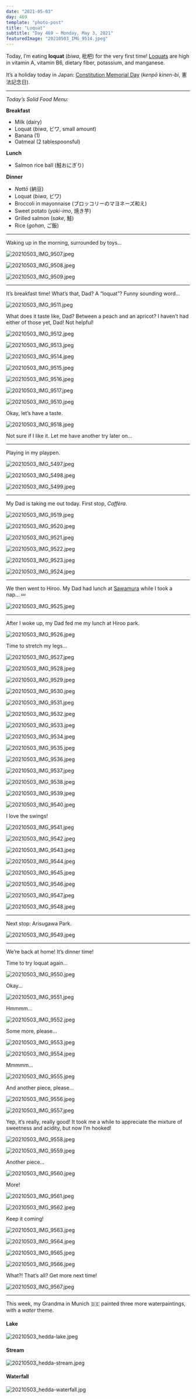 ```yaml
---
date: "2021-05-03"
day: 469
template: "photo-post"
title: "Loquat"
subtitle: "Day 469 – Monday, May 3, 2021"
featuredImage: "20210503_IMG_9514.jpeg"
---
```


Today, I’m eating <b>loquat</b> (_biwa_, 枇杷) for the very first time! <a href="https://en.wikipedia.org/wiki/Loquat">Loquats</a> are high in vitamin A, vitamin B6, dietary fiber, potassium, and manganese.

It’s a holiday today in Japan: <a href="https://en.wikipedia.org/wiki/Constitution_Memorial_Day">Constitution Memorial Day</a> (_kenpō kinen-bi_, 憲法記念日).

<hr />

_Today’s Solid Food Menu:_

**Breakfast**

- Milk (dairy)
- Loquat (_biwa_, ビワ, small amount)
- Banana (1)
- Oatmeal (2 tablespoonsful)

**Lunch**

- Salmon rice ball (鮭おにぎり)

**Dinner**

- _Nattō_ (納豆)
- Loquat (_biwa_, ビワ)
- Broccoli in mayonnaise (ブロッコリーのマヨネーズ和え)
- Sweet potato (_yaki-imo_, 焼き芋)
- Grilled salmon (_sake_, 鮭)
- Rice (_gohan_, ご飯)

<hr />

Waking up in the morning, surrounded by toys…

![20210503_IMG_9507.jpeg](20210503_IMG_9507.jpeg)

![20210503_IMG_9508.jpeg](20210503_IMG_9508.jpeg)

![20210503_IMG_9509.jpeg](20210503_IMG_9509.jpeg)

<hr />

It’s breakfast time! What’s that, Dad? A “loquat”? Funny sounding word…

![20210503_IMG_9511.jpeg](20210503_IMG_9511.jpeg)

What does it taste like, Dad? Between a peach and an apricot? I haven’t had either of those yet, Dad! Not helpful!

![20210503_IMG_9512.jpeg](20210503_IMG_9512.jpeg)

![20210503_IMG_9513.jpeg](20210503_IMG_9513.jpeg)

![20210503_IMG_9514.jpeg](20210503_IMG_9514.jpeg)

![20210503_IMG_9515.jpeg](20210503_IMG_9515.jpeg)

![20210503_IMG_9516.jpeg](20210503_IMG_9516.jpeg)

![20210503_IMG_9517.jpeg](20210503_IMG_9517.jpeg)

![20210503_IMG_9510.jpeg](20210503_IMG_9510.jpeg)

Okay, let’s have a taste.

![20210503_IMG_9518.jpeg](20210503_IMG_9518.jpeg)

Not sure if I like it. Let me have another try later on…

<hr />

Playing in my playpen.

![20210503_IMG_5497.jpeg](20210503_IMG_5497.jpeg)

![20210503_IMG_5498.jpeg](20210503_IMG_5498.jpeg)

![20210503_IMG_5499.jpeg](20210503_IMG_5499.jpeg)

<hr />

My Dad is taking me out today. First stop, _Caffèra_.

![20210503_IMG_9519.jpeg](20210503_IMG_9519.jpeg)

![20210503_IMG_9520.jpeg](20210503_IMG_9520.jpeg)

![20210503_IMG_9521.jpeg](20210503_IMG_9521.jpeg)

![20210503_IMG_9522.jpeg](20210503_IMG_9522.jpeg)

![20210503_IMG_9523.jpeg](20210503_IMG_9523.jpeg)

![20210503_IMG_9524.jpeg](20210503_IMG_9524.jpeg)

<hr />

We then went to Hiroo. My Dad had lunch at <a href="https://goo.gl/maps/wv7zSxHcxPAC39oK9">Sawamura</a> while I took a nap… 💤

![20210503_IMG_9525.jpeg](20210503_IMG_9525.jpeg)

<hr />

After I woke up, my Dad fed me my lunch at Hiroo park.

![20210503_IMG_9526.jpeg](20210503_IMG_9526.jpeg)

Time to stretch my legs…

![20210503_IMG_9527.jpeg](20210503_IMG_9527.jpeg)

![20210503_IMG_9528.jpeg](20210503_IMG_9528.jpeg)

![20210503_IMG_9529.jpeg](20210503_IMG_9529.jpeg)

![20210503_IMG_9530.jpeg](20210503_IMG_9530.jpeg)

![20210503_IMG_9531.jpeg](20210503_IMG_9531.jpeg)

![20210503_IMG_9532.jpeg](20210503_IMG_9532.jpeg)

![20210503_IMG_9533.jpeg](20210503_IMG_9533.jpeg)

![20210503_IMG_9534.jpeg](20210503_IMG_9534.jpeg)

![20210503_IMG_9535.jpeg](20210503_IMG_9535.jpeg)

![20210503_IMG_9536.jpeg](20210503_IMG_9536.jpeg)

![20210503_IMG_9537.jpeg](20210503_IMG_9537.jpeg)

![20210503_IMG_9538.jpeg](20210503_IMG_9538.jpeg)

![20210503_IMG_9539.jpeg](20210503_IMG_9539.jpeg)

![20210503_IMG_9540.jpeg](20210503_IMG_9540.jpeg)

I love the swings!

![20210503_IMG_9541.jpeg](20210503_IMG_9541.jpeg)

![20210503_IMG_9542.jpeg](20210503_IMG_9542.jpeg)

![20210503_IMG_9543.jpeg](20210503_IMG_9543.jpeg)

![20210503_IMG_9544.jpeg](20210503_IMG_9544.jpeg)

![20210503_IMG_9545.jpeg](20210503_IMG_9545.jpeg)

![20210503_IMG_9546.jpeg](20210503_IMG_9546.jpeg)

![20210503_IMG_9547.jpeg](20210503_IMG_9547.jpeg)

![20210503_IMG_9548.jpeg](20210503_IMG_9548.jpeg)

<hr />

Next stop: Arisugawa Park.

![20210503_IMG_9549.jpeg](20210503_IMG_9549.jpeg)

<hr />

We’re back at home! It’s dinner time!

Time to try loquat again…

![20210503_IMG_9550.jpeg](20210503_IMG_9550.jpeg)

Okay…

![20210503_IMG_9551.jpeg](20210503_IMG_9551.jpeg)

Hmmmm…

![20210503_IMG_9552.jpeg](20210503_IMG_9552.jpeg)

Some more, please…

![20210503_IMG_9553.jpeg](20210503_IMG_9553.jpeg)

![20210503_IMG_9554.jpeg](20210503_IMG_9554.jpeg)

Mmmmm…

![20210503_IMG_9555.jpeg](20210503_IMG_9555.jpeg)

And another piece, please…

![20210503_IMG_9556.jpeg](20210503_IMG_9556.jpeg)

![20210503_IMG_9557.jpeg](20210503_IMG_9557.jpeg)

Yep, it’s really, really good! It took me a while to appreciate the mixture of sweetness and acidity, but now I’m hooked!

![20210503_IMG_9558.jpeg](20210503_IMG_9558.jpeg)

![20210503_IMG_9559.jpeg](20210503_IMG_9559.jpeg)

Another piece…

![20210503_IMG_9560.jpeg](20210503_IMG_9560.jpeg)

More!

![20210503_IMG_9561.jpeg](20210503_IMG_9561.jpeg)

![20210503_IMG_9562.jpeg](20210503_IMG_9562.jpeg)

Keep it coming!

![20210503_IMG_9563.jpeg](20210503_IMG_9563.jpeg)

![20210503_IMG_9564.jpeg](20210503_IMG_9564.jpeg)

![20210503_IMG_9565.jpeg](20210503_IMG_9565.jpeg)

![20210503_IMG_9566.jpeg](20210503_IMG_9566.jpeg)

What?! That’s all? Get more next time!

![20210503_IMG_9567.jpeg](20210503_IMG_9567.jpeg)

<hr />

This week, my Grandma in Munich 🇩🇪 painted three more waterpaintings, with a _water_ theme.

#### Lake

![20210503_hedda-lake.jpeg](20210503_hedda-lake.jpeg)

#### Stream

![20210503_hedda-stream.jpeg](20210503_hedda-stream.jpeg)

#### Waterfall

![20210503_hedda-waterfall.jpg](20210503_hedda-waterfall.jpg)
